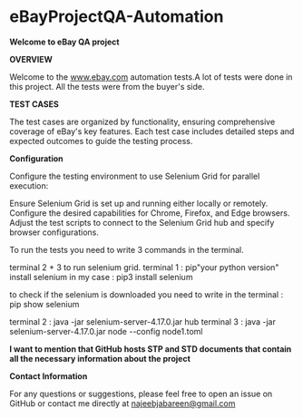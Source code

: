 # eBayProjectQA-Automation

**Welcome to eBay QA project**

**OVERVIEW**

Welcome to the www.ebay.com automation tests.A lot of tests were done in this project. All the tests were from the buyer's side.

**TEST CASES**

The test cases are organized by functionality, ensuring comprehensive coverage of eBay's key features. 
Each test case includes detailed steps and expected outcomes to guide the testing process.

**Configuration**

Configure the testing environment to use Selenium Grid for parallel execution:

Ensure Selenium Grid is set up and running either locally or remotely.
Configure the desired capabilities for Chrome, Firefox, and Edge browsers.
Adjust the test scripts to connect to the Selenium Grid hub and specify browser configurations.

To run the tests you need to write 3 commands in the terminal.

terminal 2 + 3 to run selenium grid.
terminal 1 : 
pip"your python version" install selenium
in my case : pip3 install selenium

to check if the selenium is downloaded you need to write in the terminal : pip show selenium

terminal 2 : java -jar selenium-server-4.17.0.jar hub 
terminal 3 : java -jar selenium-server-4.17.0.jar node --config node1.toml

**I want to mention that GitHub hosts STP and STD documents that contain all the necessary information about the project**


**Contact Information**

For any questions or suggestions, please feel free to open an issue on GitHub or contact me directly at najeebjabareen@gmail.com
